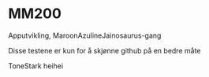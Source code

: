 # MM200
Apputvikling, MaroonAzulineJainosaurus-gang

Disse testene er kun for å skjønne github på en bedre måte

ToneStark
heihei
